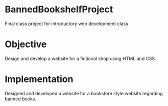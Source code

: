 # BannedBookshelfProject
Final class project for introductory web development class

# Objective
Design and develop a website for a fictional shop using HTML and CSS.

# Implementation
Designed and developed a website for a bookstore style website regarding banned books.
